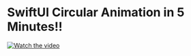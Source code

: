 # SwiftUI Circular Animation in 5 Minutes!!

[![Watch the video](https://img.youtube.com/vi/T0TpmmeGf4A/maxresdefault.jpg)](https://youtu.be/T0TpmmeGf4A)
